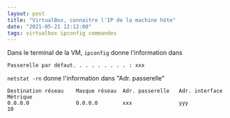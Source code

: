 ```yaml
---
layout: post
title: "VirtualBox, connaitre l'IP de la machine hôte"
date: "2021-05-21 12:12:00"
tags: virtualbox ipconfig commandes
---
```


Dans le terminal de la VM, `ipconfig` donne l'information dans 
```text
Passerelle par défaut. . . . . . . . . : xxx
```  

`netstat -rn` donne l'information dans "Adr. passerelle"

```text
Destination réseau    Masque réseau  Adr. passerelle   Adr. interface Métrique
0.0.0.0               0.0.0.0        xxx               yyy            10
```  
